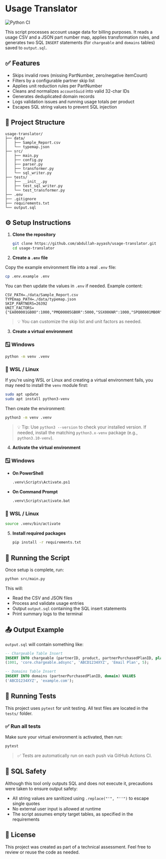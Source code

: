 # Usage Translator

![Python CI](https://github.com/abdullah-ayyash/usage-translator/actions/workflows/python-tests.yml/badge.svg)

This script processes account usage data for billing purposes. It reads a usage CSV and a JSON part number map, applies transformation rules, and generates two SQL `INSERT` statements (for `chargeable` and `domains` tables) saved to `output.sql`.

## ✅ Features

- Skips invalid rows (missing PartNumber, zero/negative itemCount)
- Filters by a configurable partner skip list
- Applies unit reduction rules per PartNumber
- Cleans and normalizes `accountGuid` into valid 32-char IDs
- Generates deduplicated domain records
- Logs validation issues and running usage totals per product
- Escapes SQL string values to prevent SQL injection

## 📂 Project Structure

```
usage-translator/
├── data/
│   ├── Sample_Report.csv
│   └── typemap.json
├── src/
│   ├── main.py
│   ├── config.py
│   ├── parser.py
│   ├── transformer.py
│   └── sql_writer.py
├── tests/
│   ├── __init__.py
│   ├── test_sql_writer.py
│   └── test_transformer.py
├── .env
├── .gitignore
├── requirements.txt
└── output.sql
```

## ⚙️ Setup Instructions

1. **Clone the repository**

   ```bash
   git clone https://github.com/abdullah-ayyash/usage-translator.git
   cd usage-translator
   ```

2. **Create a `.env` file**

Copy the example environment file into a real `.env` file:

```bash
cp .env.example .env
```

You can then update the values in `.env` if needed. Example content:

```env
CSV_PATH=./data/Sample_Report.csv
TYPEmap_PATH=./data/typemap.json
SKIP_PARTNERS=26392
UNIT_FACTORS={"EA000001GB0O":1000,"PMQ00005GB0R":5000,"SSX006NR":1000,"SPQ00001MB0R":2000}
```

> 💡 You can customize the skip list and unit factors as needed.

3. **Create a virtual environment**

### 🪟 Windows

```bash
python -m venv .venv
```

### 🐧 WSL / Linux

If you're using WSL or Linux and creating a virtual environment fails, you may need to install the `venv` module first:

```bash
sudo apt update
sudo apt install python3-venv
```

Then create the environment:

```bash
python3 -m venv .venv
```

> 💡 Tip: Use `python3 --version` to check your installed version. If needed, install the matching `python3.x-venv` package (e.g., `python3.10-venv`).

4. **Activate the virtual environment**

### 🪟 Windows

- **On PowerShell**

  ```bash
  .venv\Scripts\Activate.ps1
  ```

- **On Command Prompt**
  ```bash
  .venv\Scripts\activate.bat
  ```

### 🐧 WSL / Linux

```bash
source .venv/bin/activate
```

5. **Install required packages**
   ```bash
   pip install -r requirements.txt
   ```

## 🚀 Running the Script

Once setup is complete, run:

```bash
python src/main.py
```

This will:

- Read the CSV and JSON files
- Process and validate usage entries
- Output `output.sql` containing the SQL insert statements
- Print summary logs to the terminal

## 📤 Output Example

`output.sql` will contain something like:

```sql
-- Chargeable Table Insert
INSERT INTO chargeable (partnerID, product, partnerPurchasedPlanID, plan, usage) VALUES
(1001, 'core.chargeable.adsync', 'ABCD1234XYZ', 'Email Plan', 5);

-- Domains Table Insert
INSERT INTO domains (partnerPurchasedPlanID, domain) VALUES
('ABCD1234XYZ', 'example.com');
```

## 🧪 Running Tests

This project uses `pytest` for unit testing. All test files are located in the `tests/` folder.

### ✅ Run all tests

Make sure your virtual environment is activated, then run:

```bash
pytest
```

> ✅ Tests are automatically run on each push via GitHub Actions CI.

## 🔐 SQL Safety

Although this tool only outputs SQL and does not execute it, precautions were taken to ensure output safety:

- All string values are sanitized using `.replace("'", "''")` to escape single quotes
- No external user input is allowed at runtime
- The script assumes empty target tables, as specified in the requirements

## 📄 License

This project was created as part of a technical assessment. Feel free to review or reuse the code as needed.
